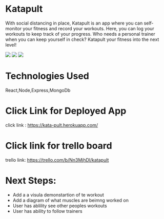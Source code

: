 # Katapult
With social distancing in place, Katapult is an app where you can self-monitor your fitness and record your workouts. Here, you can log your workouts to keep track of your progress. Who needs a personal trainer when you can keep yourself in check? Katapult your fitness into the next level!

![](https://i.imgur.com/l1VeTHu.jpg)
![](https://i.imgur.com/wAMmkhP.jpg)
![](https://i.imgur.com/Yc04naU.png)

 

# Technologies Used
React,Node,Express,MongoDb

# Click Link for Deployed App

click link : https://kata-pult.herokuapp.com/

# Click link for trello board

trello link: https://trello.com/b/Nn3MjhDl/katapult

# Next Steps:

- Add a a visula demonstartion of te workout
- Add a diagram of what muscles are beimng worked on
- User has ablility see other peoples workouts
- User has ability to follow trainers

